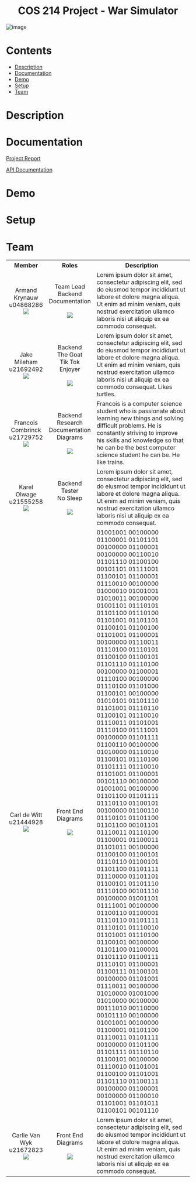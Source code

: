 <h1 align="center"> COS 214 Project - War Simulator </h1>

![image](https://drive.google.com/uc?id=1txR5ga_jksTh8s4Q_TpBRcZVCXeaTRQO)

# Contents

- [Description](#description)
- [Documentation](#documentation)
- [Demo](#demo)
- [Setup](#setup)
- [Team](#team)

# Description

# Documentation

[Project Report](https://docs.google.com/document/d/1SO2EWCa2MpqC4dWhszZaXsbHXWcP98rih0-Rxo4v2IA/)

[API Documentation](https://demo.hedgedoc.org/enrh8j-uSU6jJ3V8m6NHWw?both)

# Demo

# Setup

# Team 

<table>
    <tr><th>Member</th><th>Roles</th><th>Description</th></tr>
    <tr>
      <td align="center">
	  	Armand Krynauw <br> u04868286 <br>
		<img src="https://drive.google.com/uc?id=10EWX9n-1mTHSHxJwbsVRJLh1zBj6u7sp">
	  </td>
	  <td align="center">
	  	Team Lead <br> Backend <br> Documentation <br><br>
		<a href="https://github.com/ArmandKrynauw">
			<img src="https://img.shields.io/badge/GitHub-100000?style=for-the-badge&logo=github&logoColor=white">
		</a>
	  </td>
	  <td>
	  	Lorem ipsum dolor sit amet, consectetur adipiscing elit, sed do eiusmod tempor incididunt ut labore et dolore magna aliqua. Ut enim ad minim veniam, quis nostrud exercitation ullamco laboris nisi ut aliquip ex ea commodo consequat.
	  </td>
	</tr>
    <tr>
      <td align="center">
	  	Jake Mileham <br> u21692492 <br>
		<img src="https://drive.google.com/uc?id=17ee1L1ThuAZWEaC8YheOAk2PrI3T8dg4">
	  </td>
	  <td align="center">
	  	Backend <br> The Goat <br> Tik Tok Enjoyer <br><br>
		<a href="https://github.com/SharkmanZA">
			<img src="https://img.shields.io/badge/GitHub-100000?style=for-the-badge&logo=github&logoColor=white">
		</a>
	  </td>
	  <td>
	  	Lorem ipsum dolor sit amet, consectetur adipiscing elit, sed do eiusmod tempor incididunt ut labore et dolore magna aliqua. Ut enim ad minim veniam, quis nostrud exercitation ullamco laboris nisi ut aliquip ex ea commodo consequat. Likes turtles.
	  </td>
	</tr>
    <tr>
      <td align="center">
	  	Francois Combrinck <br> u21729752 <br>
		<img src="https://drive.google.com/uc?id=15OLe9jc7WAyrgjDbdJALzFucQA9dYx2Z">
	  </td>
	  <td align="center">
	  	Backend <br> Research <br> Documentation <br> Diagrams <br><br>
		<a href="https://github.com/CenturionLC">
			<img src="https://img.shields.io/badge/GitHub-100000?style=for-the-badge&logo=github&logoColor=white">
		</a>
	  </td>
	  <td>	  	
		Francois is a computer science student who is passionate about learning new things and solving difficult problems. He is constantly striving to improve his skills and knowledge so that he can be the best computer science student he can be. He like trains.
	  </td>
	</tr>
    <tr>
      <td align="center">
	  	Karel Olwage <br> u21555258 <br>
		<img src="https://drive.google.com/uc?id=1_zs5LACK3IMqbx_M2YwnO5VOxfZnkrSA">
	  </td>
	  <td align="center">
	  	Backend <br> Tester <br> No Sleep <br><br>
		<a href="https://github.com/Klairgo">
			<img src="https://img.shields.io/badge/GitHub-100000?style=for-the-badge&logo=github&logoColor=white">
		</a>
	  </td>
	  <td>
	  	Lorem ipsum dolor sit amet, consectetur adipiscing elit, sed do eiusmod tempor incididunt ut labore et dolore magna aliqua. Ut enim ad minim veniam, quis nostrud exercitation ullamco laboris nisi ut aliquip ex ea commodo consequat.
	  </td>
	</tr>
    <tr>
      <td align="center">
	  	Carl de Witt <br> u21444928
		<img src="https://drive.google.com/uc?id=1eD81d04quhUwDW4XN1HWiiFwfYBZg24H">
	  </td>
	  <td align="center">
	  	Front End <br> Diagrams <br><br>
		<a href="https://github.com/CarlDeWitt">
			<img src="https://img.shields.io/badge/GitHub-100000?style=for-the-badge&logo=github&logoColor=white">
		</a>
	  </td>
	  <td>
	  	01001001 00100000 01100001 01101101 00100000 01100001 00100000 00110010 01101110 01100100 00101101 01111001 01100101 01100001 01110010 00100000 01000010 01001001 01010011 00100000 01001101 01110101 01101100 01110100 01101001 01101101 01100101 01100100 01101001 01100001 00100000 01110011 01110100 01110101 01100100 01100101 01101110 01110100 00100000 01100001 01110100 00100000 01110100 01101000 01100101 00100000 01010101 01101110 01101001 01110110 01100101 01110010 01110011 01101001 01110100 01111001 00100000 01101111 01100110 00100000 01010000 01110010 01100101 01110100 01101111 01110010 01101001 01100001 00101110 00100000 01001001 00100000 01101100 01101111 01110110 01100101 00100000 01100110 01110101 01101100 01101100 00101101 01110011 01110100 01100001 01100011 01101011 00100000 01100100 01100101 01110110 01100101 01101100 01101111 01110000 01101101 01100101 01101110 01110100 00101110 00100000 01001101 01111001 00100000 01100110 01100001 01110110 01101111 01110101 01110010 01101001 01110100 01100101 00100000 01101100 01100001 01101110 01100111 01110101 01100001 01100111 01100101 00100000 01101001 01110011 00100000 01010000 01001000 01010000 00100000 00111010 00110000 00101110 00100000 01001001 00100000 01100001 01101100 01110011 01101111 00100000 01101100 01101111 01110110 01100101 00100000 01110010 01101001 01100100 01101001 01101110 01100111 00100000 01100001 00100000 01100010 01101001 01101011 01100101 00101110
	  </td>
	</tr>
    <tr>
      <td align="center">
	  	Carlie Van Wyk <br> u21672823
		<img src="https://drive.google.com/uc?id=11mzcBdUJcONE9QpbmVV0vKUfGxzKbjYH">
	  </td>
	  <td align="center">
	  	Front End <br> Diagrams <br><br>
		<a href="https://github.com/CarlieVanWyk">
			<img src="https://img.shields.io/badge/GitHub-100000?style=for-the-badge&logo=github&logoColor=white">
		</a>
	  </td>
	  <td>
	  	Lorem ipsum dolor sit amet, consectetur adipiscing elit, sed do eiusmod tempor incididunt ut labore et dolore magna aliqua. Ut enim ad minim veniam, quis nostrud exercitation ullamco laboris nisi ut aliquip ex ea commodo consequat.
	  </td>
	</tr>
</table>
